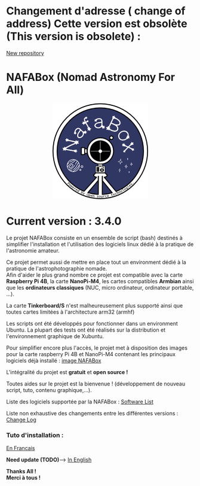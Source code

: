 # Changement d'adresse ( change of address) Cette version est obsolète (This version is obsolete) :

[New repository](https://github.com/dragonlost/NAFABox)


# NAFABox (Nomad Astronomy For All)

<p align="center">
  <img src="https://github.com/Patrick-81/NAFABox/blob/master/doc/logo_256.png"?raw=true" alt="NAFABox Logo"/>
</p>

# Current version : **3.4.0**

Le projet NAFABox consiste en un ensemble de script (bash) destinés à simplifier l'installation et l'utilisation des logiciels linux dédié à la pratique de l'astronomie amateur.   
                                                                                                        
Ce projet permet aussi de mettre en place tout un environment dédié à la pratique de l'astrophotographie nomade.   
Afin d'aider le plus grand nombre ce projet est compatible avec la carte __Raspberry Pi 4B__, la carte __NanoPi-M4__, les cartes compatibles __Armbian__ ainsi que les __ordinateurs classiques__ (NUC, micro ordinateur, ordinateur portable, ...).    

La carte __Tinkerboard/S__ n'est malheureusement plus supporté ainsi que toutes cartes limitées à l'architecture arm32 (armhf)
                                                                                                        
Les scripts ont été développés pour fonctionner dans un environment Ubuntu. La plupart des tests ont été réalisés sur la distribution et l'environnement graphique de Xubuntu.    

                                                                                                        
Pour simplifier encore plus l'accès, le projet met à disposition des images pour la carte raspberry Pi 4B et NanoPi-M4 contenant les principaux logiciels déjà installé : [image NAFABox](https://github.com/Patrick-81/NAFABox/blob/master/doc/image_install.md)    

                                                                                                        
L'intégralité du projet est __gratuit__ et __open source !__    
                                                                                                        
                                                                                                        

Toutes aides sur le projet est la bienvenue ! (développement de nouveau script, tuto, contenu graphique,...).    


Liste des logiciels supportée par la NAFABox :
[Software List](https://github.com/Patrick-81/NAFABox/blob/master/doc/Software.md)   

Liste non exhaustive des changements entre les différentes versions :
[Change Log](https://github.com/Patrick-81/NAFABox/blob/master/doc/ChangeLog.md)    

### Tuto d'installation :

[En Francais](https://github.com/Patrick-81/NAFABox/blob/master/doc/README_FR.md)    

__Need update (TODO)__--> 
[In English](https://github.com/Patrick-81/NAFABox/blob/master/doc/README_EN.md)    
                                                                                                        
                                                                                                        

**Thanks All !**   
**Merci à tous !**   
